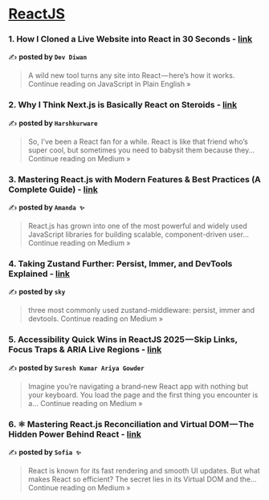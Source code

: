 
<h1><a href=https://medium.com/tag/reactjs/recommended target="_blank" rel="noopener noreferrer">ReactJS</a></h1>
<h3>1. How I Cloned a Live Website into React in 30 Seconds - <a href="https://javascript.plainenglish.io/how-i-cloned-a-live-website-into-react-in-30-seconds-2e778e0518d2?source=rss------reactjs-5" target="_blank" rel="noopener noreferrer">link</a></h3>

✍️ **posted by `Dev Diwan`**

<blockquote>A wild new tool turns any site into React — here’s how it works.
Continue reading on JavaScript in Plain English »</blockquote>

<h3>2. Why I Think Next.js is Basically React on Steroids - <a href="https://medium.com/@harshkurware03/why-i-think-next-js-is-basically-react-on-steroids-620855980b18?source=rss------reactjs-5" target="_blank" rel="noopener noreferrer">link</a></h3>

✍️ **posted by `Harshkurware`**

<blockquote>So, I’ve been a React fan for a while. React is like that friend who’s super cool, but sometimes you need to babysit them because they…
Continue reading on Medium »</blockquote>

<h3>3.  Mastering React.js with Modern Features & Best Practices (A Complete Guide) - <a href="https://medium.com/@Amanda10/mastering-react-js-with-modern-features-best-practices-a-complete-guide-68a36220f33f?source=rss------reactjs-5" target="_blank" rel="noopener noreferrer">link</a></h3>

✍️ **posted by `Amanda ✨`**

<blockquote>React.js has grown into one of the most powerful and widely used JavaScript libraries for building scalable, component-driven user…
Continue reading on Medium »</blockquote>

<h3>4. Taking Zustand Further: Persist, Immer, and DevTools Explained - <a href="https://medium.com/@skyshots/taking-zustand-further-persist-immer-and-devtools-explained-ab4493083ca1?source=rss------reactjs-5" target="_blank" rel="noopener noreferrer">link</a></h3>

✍️ **posted by `sky`**

<blockquote>three most commonly used zustand-middleware: persist, immer and devtools.
Continue reading on Medium »</blockquote>

<h3>5. Accessibility Quick Wins in ReactJS 2025 — Skip Links, Focus Traps & ARIA Live Regions - <a href="https://medium.com/@sureshdotariya/accessibility-quick-wins-in-reactjs-2025-skip-links-focus-traps-aria-live-regions-c926b9e44593?source=rss------reactjs-5" target="_blank" rel="noopener noreferrer">link</a></h3>

✍️ **posted by `Suresh Kumar Ariya Gowder`**

<blockquote>Imagine you’re navigating a brand‑new React app with nothing but your keyboard. You load the page and the first thing you encounter is a…
Continue reading on Medium »</blockquote>

<h3>6. ⚛️ Mastering React.js Reconciliation and Virtual DOM — The Hidden Power Behind React - <a href="https://medium.com/@Sofia07/%EF%B8%8F-mastering-react-js-reconciliation-and-virtual-dom-the-hidden-power-behind-react-e166f154e991?source=rss------reactjs-5" target="_blank" rel="noopener noreferrer">link</a></h3>

✍️ **posted by `Sofia ✨`**

<blockquote>React is known for its fast rendering and smooth UI updates. But what makes React so efficient? The secret lies in its Virtual DOM and the…
Continue reading on Medium »</blockquote>

